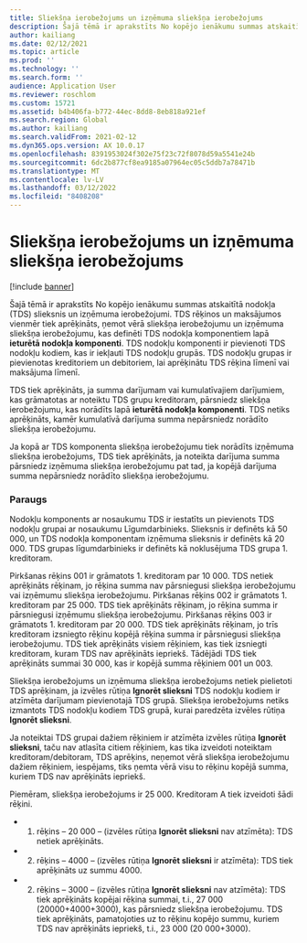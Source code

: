 ```yaml
---
title: Sliekšņa ierobežojums un izņēmuma sliekšņa ierobežojums
description: Šajā tēmā ir aprakstīts No kopējo ienākumu summas atskaitītā nodokļa (TDS) slieksnis un izņēmuma ierobežojumi.
author: kailiang
ms.date: 02/12/2021
ms.topic: article
ms.prod: ''
ms.technology: ''
ms.search.form: ''
audience: Application User
ms.reviewer: roschlom
ms.custom: 15721
ms.assetid: b4b406fa-b772-44ec-8dd8-8eb818a921ef
ms.search.region: Global
ms.author: kailiang
ms.search.validFrom: 2021-02-12
ms.dyn365.ops.version: AX 10.0.17
ms.openlocfilehash: 8391953024f302e75f23c72f8078d59a5541e24b
ms.sourcegitcommit: 6dc2b877cf8ea9185a07964ec05c5ddb7a78471b
ms.translationtype: MT
ms.contentlocale: lv-LV
ms.lasthandoff: 03/12/2022
ms.locfileid: "8408208"
---
```

# <a name="threshold-limit-and-exception-threshold-limit"></a>Sliekšņa ierobežojums un izņēmuma sliekšņa ierobežojums

[!include [banner](../includes/banner.md)]

Šajā tēmā ir aprakstīts No kopējo ienākumu summas atskaitītā nodokļa (TDS) slieksnis un izņēmuma ierobežojumi. TDS rēķinos un maksājumos vienmēr tiek aprēķināts, ņemot vērā sliekšņa ierobežojumu un izņēmuma sliekšņa ierobežojumu, kas definēti TDS nodokļa komponentiem lapā **ieturētā nodokļa komponenti**. TDS nodokļu komponenti ir pievienoti TDS nodokļu kodiem, kas ir iekļauti TDS nodokļu grupās. TDS nodokļu grupas ir pievienotas kreditoriem un debitoriem, lai aprēķinātu TDS rēķina līmenī vai maksājuma līmenī.

TDS tiek aprēķināts, ja summa darījumam vai kumulatīvajiem darījumiem, kas grāmatotas ar noteiktu TDS grupu kreditoram, pārsniedz sliekšņa ierobežojumu, kas norādīts lapā **ieturētā nodokļa komponenti**. TDS netiks aprēķināts, kamēr kumulatīvā darījuma summa nepārsniedz norādīto sliekšņa ierobežojumu.

Ja kopā ar TDS komponenta sliekšņa ierobežojumu tiek norādīts izņēmuma sliekšņa ierobežojums, TDS tiek aprēķināts, ja noteikta darījuma summa pārsniedz izņēmuma sliekšņa ierobežojumu pat tad, ja kopējā darījuma summa nepārsniedz norādīto sliekšņa ierobežojumu.

### <a name="example"></a>Paraugs
Nodokļu komponents ar nosaukumu TDS ir iestatīts un pievienots TDS nodokļu grupai ar nosaukumu Līgumdarbinieks. Slieksnis ir definēts kā 50 000, un TDS nodokļa komponentam izņēmuma slieksnis ir definēts kā 20 000. TDS grupas līgumdarbinieks ir definēts kā noklusējuma TDS grupa 1. kreditoram.

Pirkšanas rēķins 001 ir grāmatots 1. kreditoram par 10 000. TDS netiek aprēķināts rēķinam, jo rēķina summa nav pārsniegusi sliekšņa ierobežojumu vai izņēmumu sliekšņa ierobežojumu. Pirkšanas rēķins 002 ir grāmatots 1. kreditoram par 25 000. TDS tiek aprēķināts rēķinam, jo rēķina summa ir pārsniegusi izņēmumu sliekšņa ierobežojumu. Pirkšanas rēķins 003 ir grāmatots 1. kreditoram par 20 000. TDS tiek aprēķināts rēķinam, jo trīs kreditoram izsniegto rēķinu kopējā rēķina summa ir pārsniegusi sliekšņa ierobežojumu. TDS tiek aprēķināts visiem rēķiniem, kas tiek izsniegti kreditoram, kuram TDS nav aprēķināts iepriekš. Tādējādi TDS tiek aprēķināts summai 30 000, kas ir kopējā summa rēķiniem 001 un 003.

Sliekšņa ierobežojums un izņēmuma sliekšņa ierobežojums netiek pielietoti TDS aprēķinam, ja izvēles rūtiņa **Ignorēt slieksni** TDS nodokļu kodiem ir atzīmēta darījumam pievienotajā TDS grupā. Sliekšņa ierobežojums netiks izmantots TDS nodokļu kodiem TDS grupā, kurai paredzēta izvēles rūtiņa **Ignorēt slieksni**.

Ja noteiktai TDS grupai dažiem rēķiniem ir atzīmēta izvēles rūtiņa **Ignorēt slieksni**, taču nav atlasīta citiem rēķiniem, kas tika izveidoti noteiktam kreditoram/debitoram, TDS aprēķins, neņemot vērā sliekšņa ierobežojumu dažiem rēķiniem, iespējams, tiks ņemta vērā visu to rēķinu kopējā summa, kuriem TDS nav aprēķināts iepriekš.

Piemēram, sliekšņa ierobežojums ir 25 000. Kreditoram A tiek izveidoti šādi rēķini.

- 1. rēķins – 20 000 – (izvēles rūtiņa **Ignorēt slieksni** nav atzīmēta): TDS netiek aprēķināts.

- 2. rēķins – 4000 – (izvēles rūtiņa **Ignorēt slieksni** ir atzīmēta): TDS tiek aprēķināts uz summu 4000.

- 2. rēķins – 3000 – (izvēles rūtiņa **Ignorēt slieksni** nav atzīmēta): TDS tiek aprēķināts kopējai rēķina summai, t.i., 27 000 (20000+4000+3000), kas pārsniedz sliekšņa ierobežojumu. TDS tiek aprēķināts, pamatojoties uz to rēķinu kopējo summu, kuriem TDS nav aprēķināts iepriekš, t.i., 23 000 (20 000+3000).
